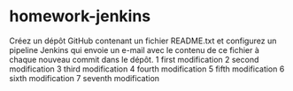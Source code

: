 # homework-jenkins
  Créez un dépôt GitHub contenant un fichier README.txt et configurez un pipeline Jenkins qui envoie un e-mail avec le contenu de ce fichier à chaque nouveau commit dans le dépôt.
  1 first modification
  2 second modification
  3 third modification
  4 fourth modification
  5 fifth modification
  6 sixth modification
  7 seventh modification